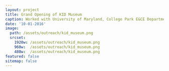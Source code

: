```yaml
---
layout: project
title: Grand Opening of KID Museum
caption: Worked with University of Maryland, College Park E&CE Department on showcasing drones and teaching kids how to program them
date: '10-01-2016'
image: 
  path: /assets/outreach/kid_museum.png
  srcset: 
    1920w: /assets/outreach/kid_museum.png
    960w:  /assets/outreach/kid_museum.png
    480w:  /assets/outreach/kid_museum.png
featured: false
sitemap: false
---
```

